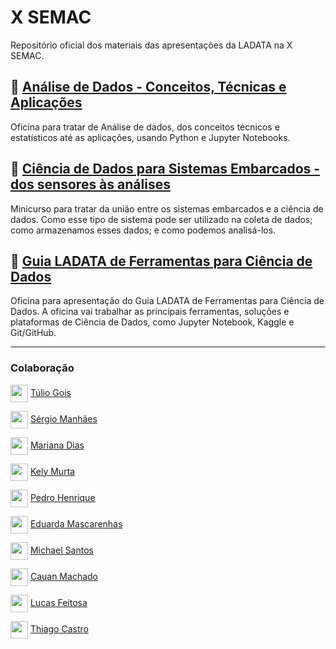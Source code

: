 # X SEMAC
Repositório oficial dos materiais das apresentações da LADATA na X SEMAC.

## :file_folder: [Análise de Dados - Conceitos, Técnicas e Aplicações](https://github.com/ladata-ufs/X-SEMAC/tree/main/An%C3%A1lise%20de%20Dados%20-%20Conceitos%2C%20T%C3%A9cnicas%20e%20Aplica%C3%A7%C3%B5es)
Oficina para tratar de Análise de dados, dos conceitos técnicos e estatísticos até as aplicações, usando Python e Jupyter Notebooks.

## :file_folder: [Ciência de Dados para Sistemas Embarcados - dos sensores às análises](https://github.com/ladata-ufs/X-SEMAC/tree/main/Ci%C3%AAncia%20de%20Dados%20para%20Sistemas%20Embarcados)
Minicurso para tratar da união entre os sistemas embarcados e a ciência de dados. Como esse tipo de sistema pode ser utilizado na coleta de dados; como armazenamos esses dados; e como podemos analisá-los.

## :file_folder: [Guia LADATA de Ferramentas para Ciência de Dados](https://github.com/ladata-ufs/X-SEMAC/tree/main/Guia%20LADATA%20de%20Ferramentas%20para%20Ci%C3%AAncia%20de%20Dados)
Oficina para apresentação do Guia LADATA de Ferramentas para Ciência de Dados. A oficina vai trabalhar as principais ferramentas, soluções e plataformas de Ciência de Dados, como Jupyter Notebook, Kaggle e Git/GitHub.

---

### Colaboração
<a href="https://github.com/" target="blank"><img align="center" src="https://github.com/ladata-ufs/template-ladata/assets/88946365/afb7847d-94b5-4f86-980c-b807f97e31c5" witdh="28" height="28"/></a> [Túlio Gois](https://github.com/tuliosg)

<a href="https://github.com/" target="blank"><img align="center" src="https://github.com/ladata-ufs/template-ladata/assets/88946365/afb7847d-94b5-4f86-980c-b807f97e31c5" witdh="28" height="28"/></a> [Sérgio Manhães](https://github.com/)

<a href="https://github.com/" target="blank"><img align="center" src="https://github.com/ladata-ufs/template-ladata/assets/88946365/afb7847d-94b5-4f86-980c-b807f97e31c5" witdh="28" height="28"/></a> [Mariana Dias](https://github.com/)

<a href="https://github.com/" target="blank"><img align="center" src="https://github.com/ladata-ufs/template-ladata/assets/88946365/afb7847d-94b5-4f86-980c-b807f97e31c5" witdh="28" height="28"/></a> [Kely Murta](https://github.com/)

<a href="https://github.com/" target="blank"><img align="center" src="https://github.com/ladata-ufs/template-ladata/assets/88946365/afb7847d-94b5-4f86-980c-b807f97e31c5" witdh="28" height="28"/></a> [Pedro Henrique](https://github.com/pedro-niHiL)

<a href="https://github.com/" target="blank"><img align="center" src="https://github.com/ladata-ufs/template-ladata/assets/88946365/afb7847d-94b5-4f86-980c-b807f97e31c5" witdh="28" height="28"/></a> [Eduarda Mascarenhas](https://github.com/)

<a href="https://github.com/" target="blank"><img align="center" src="https://github.com/ladata-ufs/template-ladata/assets/88946365/afb7847d-94b5-4f86-980c-b807f97e31c5" witdh="28" height="28"/></a> [Michael Santos](https://github.com/)

<a href="https://github.com/" target="blank"><img align="center" src="https://github.com/ladata-ufs/template-ladata/assets/88946365/afb7847d-94b5-4f86-980c-b807f97e31c5" witdh="28" height="28"/></a> [Cauan Machado](https://github.com/)

<a href="https://github.com/" target="blank"><img align="center" src="https://github.com/ladata-ufs/template-ladata/assets/88946365/afb7847d-94b5-4f86-980c-b807f97e31c5" witdh="28" height="28"/></a> [Lucas Feitosa](https://github.com/)

<a href="https://github.com/" target="blank"><img align="center" src="https://github.com/ladata-ufs/template-ladata/assets/88946365/afb7847d-94b5-4f86-980c-b807f97e31c5" witdh="28" height="28"/></a> [Thiago Castro](https://github.com/)

